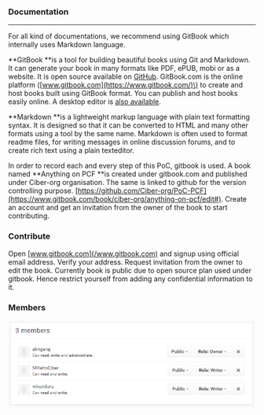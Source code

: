 ### Documentation

---

For all kind of documentations, we recommend using GitBook which internally uses Markdown language.

**GitBook **is a tool for building beautiful books using Git and Markdown. It can generate your book in many formats like PDF, ePUB, mobi or as a website. It is open source available on [GitHub](https://github.com/GitbookIO/gitbook). GitBook.com is the online platform \([www.gitbook.com](https://www.gitbook.com/)\) to create and host books built using GitBook format. You can publish and host books easily online. A desktop editor is [also available](https://www.gitbook.com/editor).

**Markdown **is a lightweight markup language with plain text formatting syntax. It is designed so that it can be converted to HTML and many other formats using a tool by the same name. Markdown is often used to format readme files, for writing messages in online discussion forums, and to create rich text using a plain texteditor.

In order to record each and every step of this PoC, gitbook is used. A book named **Anything on PCF **is created under gitbook.com and published under Ciber-org organisation. The same is linked to github for the version controlling purpose. [https://github.com/Ciber-org/PoC-PCF](https://www.gitbook.com/book/ciber-org/anything-on-pcf/edit#). Create an account and get an invitation from the owner of the book to start contributing.

### Contribute

Open [www.gitbook.com](/www.gitbook.com) and signup using official email address. Verify your address. Request invitation from the owner to edit the book. Currently book is public due to open source plan used under gitbook. Hence restrict yourself from adding any confidential information to it.

### Members

![](/assets/members.png)

